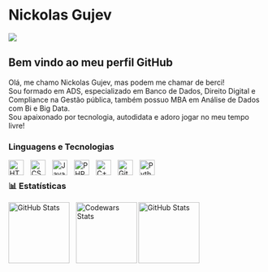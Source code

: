 # Nickolas Gujev

<div>
    <a 
        href="https://www.linkedin.com/in/nickolasgujev" 
        target="_blank"
    >
        <img 
            loading="lazy" 
            src="https://img.shields.io/badge/-LinkedIn-%230077B5?style=for-the-badge&logo=linkedin&logoColor=white" 
            target="_blank"
        >
    </a>
</div>

## Bem vindo ao meu perfil GitHub

Olá, me chamo Nickolas Gujev, mas podem me chamar de berci!
<br>
Sou formado em ADS, especializado em Banco de Dados, Direito Digital e Compliance na Gestão pública, também possuo MBA em Análise de Dados com Bi e Big Data.
<br>
Sou apaixonado por tecnologia, autodidata e adoro jogar no meu tempo livre!

<h3>Linguagens e Tecnologias</h3>

<img 
    align="left" 
    alt="HTML"
    title="HTML" 
    width="30px" 
    style="padding-right: 10px;" 
    src="https://cdn.jsdelivr.net/gh/devicons/devicon@latest/icons/html5/html5-original.svg" 
/>
<img 
    align="left" 
    alt="CSS" 
    title="CSS"
    width="30px" 
    style="padding-right: 10px;" 
    src="https://cdn.jsdelivr.net/gh/devicons/devicon@latest/icons/css3/css3-original.svg" 
/>
<img 
    align="left" 
    alt="JavaScript" 
    title="JavaScript"
    width="30px" 
    style="padding-right: 10px;" 
    src="https://cdn.jsdelivr.net/gh/devicons/devicon@latest/icons/javascript/javascript-original.svg" 
/>
<img 
    align="left" 
    alt="PHP" 
    title="PHP"
    width="30px" 
    style="padding-right: 10px;" 
    src="https://cdn.jsdelivr.net/gh/devicons/devicon@latest/icons/php/php-original.svg" 
/>
<img 
    align="left" 
    alt="C++" 
    title="C++"
    width="30px" 
    style="padding-right: 10px;" 
    src="https://cdn.jsdelivr.net/gh/devicons/devicon@latest/icons/cplusplus/cplusplus-original.svg" 
/>
<img 
    align="left" 
    alt="Git" 
    title="Git"
    width="30px" 
    style="padding-right: 10px;" 
    src="https://cdn.jsdelivr.net/gh/devicons/devicon@latest/icons/git/git-original.svg" 
/>
<img 
    align="left" 
    alt="Python" 
    title="Python"
    width="30px" 
    style="padding-right: 10px;" 
    src="https://cdn.jsdelivr.net/gh/devicons/devicon@latest/icons/python/python-original.svg" 
/>

<br>

<h3>📊 Estatísticas</h3>

<p>
    <img 
    align="left" 
    alt="GitHub Stats" 
    height="120" 
    style="padding-right: 10px;" 
    src="https://github-readme-stats.vercel.app/api?username=bercii&show_icons=true&theme=tokyonight&include_all_commits=true&locale=pt-br" 
    />
    <img 
      align="left" 
      alt="Codewars Stats" 
      height="120"  
      src="https://github.r2v.ch/codewars?user=bercii&stroke=%23BB432C"
    /> 
    <img 
      align="left" 
      alt="GitHub Stats" 
      height="120" 
      src="https://github-readme-stats.vercel.app/api/top-langs/?username=bercii&theme=tokyonight&layout=compact&custom_title=Tecnologias&langs_count=9" 
    /> 
</p>

